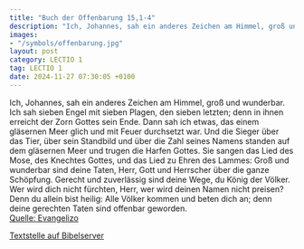 ```yaml
---
title: "Buch der Offenbarung 15,1-4"
description: "Ich, Johannes, sah ein anderes Zeichen am Himmel, groß und wunderbar. Ich sah sieben Engel mit sieben Plagen, den sieben letzten; denn in ihnen erreicht der Zorn Gottes sein Ende. Dann sah ich etwas, das einem gläsernen Meer glich und mit Feuer durchsetzt war. Und die Sieger über...."
images:
- "/symbols/offenbarung.jpg"
layout: post
category: LECTIO 1
tag: LECTIO 1
date: 2024-11-27 07:30:05 +0100
---
```

Ich, Johannes, sah ein anderes Zeichen am Himmel, groß und wunderbar. Ich sah sieben Engel mit sieben Plagen, den sieben letzten; denn in ihnen erreicht der Zorn Gottes sein Ende.
Dann sah ich etwas, das einem gläsernen Meer glich und mit Feuer durchsetzt war. Und die Sieger über das Tier, über sein Standbild und über die Zahl seines Namens standen auf dem gläsernen Meer und trugen die Harfen Gottes.<!--more-->
Sie sangen das Lied des Mose, des Knechtes Gottes, und das Lied zu Ehren des Lammes: Groß und wunderbar sind deine Taten, Herr, Gott und Herrscher über die ganze Schöpfung. Gerecht und zuverlässig sind deine Wege, du König der Völker.
Wer wird dich nicht fürchten, Herr, wer wird deinen Namen nicht preisen? Denn du allein bist heilig: Alle Völker kommen und beten dich an; denn deine gerechten Taten sind offenbar geworden.<br>
[Quelle: Evangelizo](https://evangeliumtagfuertag.org/DE/gospel)

[Textstelle auf Bibelserver](https://www.bibleserver.com/EU/Offenbarung15,1-4)
